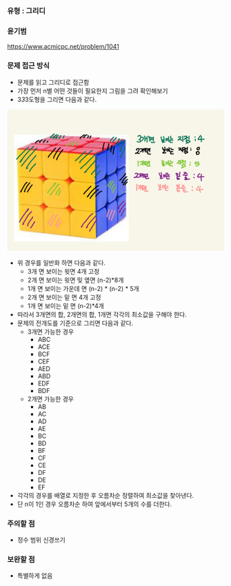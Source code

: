 ### 유형 : 그리디
### 윤기범
https://www.acmicpc.net/problem/1041

### 문제 접근 방식
  - 문제를 읽고 그리디로 접근함
  - 가장 먼저 n별 어떤 것들이 필요한지 그림을 그려 확인해보기
  - 3*3*3도형을 그리면 다음과 같다.
  <img src = "cube.png" width= "700">  
  
  - 위 경우를 일반화 하면 다음과 같다.
    - 3개 면 보이는 윗면 4개 고정
    - 2개 면 보이는 윗면 및 옆면 (n-2)*8개
    - 1개 면 보이는 가운데 면 (n-2) * (n-2) * 5개
    - 2개 면 보이는 밑 면 4개 고정
    - 1개 면 보이는 밑 면 (n-2)*4개
  - 따라서 3개면의 합, 2개면의 합, 1개면 각각의 최소값을 구해야 한다.
  - 문제의 전개도를 기준으로 그리면 다음과 같다.
    - 3개면 가능한 경우
      - ABC
      - ACE
      - BCF
      - CEF
      - AED
      - ABD
      - EDF
      - BDF
    - 2개면 가능한 경우
      - AB
      - AC
      - AD
      - AE
      - BC
      - BD
      - BF
      - CF
      - CE
      - DF
      - DE
      - EF
  - 각각의 경우를 배열로 지정한 후 오름차순 정렬하여 최소값을 찾아낸다.
  - 단 n이 1인 경우 오름차순 하여 앞에서부터 5개의 수를 더한다.
         
### 주의할 점
  - 정수 범위 신경쓰기

### 보완할 점
  - 특별하게 없음
